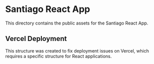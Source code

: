 # Santiago React App

This directory contains the public assets for the Santiago React App.

## Vercel Deployment

This structure was created to fix deployment issues on Vercel, which requires a specific structure for React applications. 